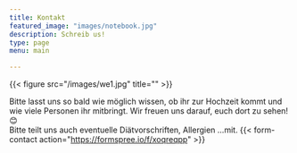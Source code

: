 ```yaml
---
title: Kontakt
featured_image: "images/notebook.jpg"
description: Schreib us!
type: page
menu: main

---
```

{{< figure src="/images/we1.jpg" title="" >}}

Bitte lasst uns so bald wie möglich wissen, ob ihr zur Hochzeit kommt und wie viele Personen ihr mitbringt. Wir freuen uns darauf, euch dort zu sehen! :blush:   
Bitte teilt uns auch eventuelle Diätvorschriften, Allergien ...mit.
{{< form-contact action="https://formspree.io/f/xoqreqpp"  >}}
